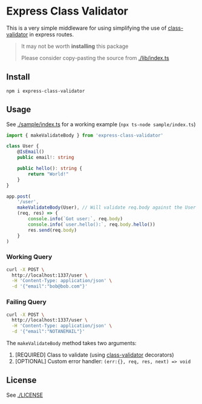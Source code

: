 # Express Class Validator

This is a very simple middleware for using simplifying the use of [class-validator](https://github.com/typestack/class-validator) in express routes.

> It may not be worth **installing** this package
> 
> Please consider copy-pasting the source from [./lib/index.ts](./lib/index.ts)

## Install
```
npm i express-class-validator
```

## Usage
See [./sample/index.ts](./sample/index.ts) for a working example (`npx ts-node sample/index.ts`)
```typescript
import { makeValidateBody } from 'express-class-validator'

class User {
    @IsEmail()
    public email!: string

    public hello(): string {
        return "World!"
    }
}

app.post(
    '/user',
    makeValidateBody(User), // Will validate req.body against the User class
    (req, res) => {
        console.info(`Got user:`, req.body)
        console.info(`user.hello():`, req.body.hello())
        res.send(req.body)
    }
)
```

### Working Query
```bash
curl -X POST \
  http://localhost:1337/user \
  -H 'Content-Type: application/json' \
  -d '{"email":"bob@bob.com"}'
```

### Failing Query
```bash
curl -X POST \
  http://localhost:1337/user \
  -H 'Content-Type: application/json' \
  -d '{"email":"NOTANEMAIL"}'
```

The `makeValidateBody` method takes two arguments:
1. [REQUIRED] Class to validate (using [class-validator](https://github.com/typestack/class-validator) decorators)
2. [OPTIONAL] Custom error handler: `(err:{}, req, res, next) => void`


## License
See [./LICENSE](./LICENSE)